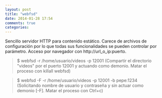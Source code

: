```yaml
---
layout: post
title: "webfsd"
date: 2014-01-28 17:54
comments: true
categories: 
---
```

Sencillo servidor HTTP para contenido estático. Carece de archivos de configuración por lo que todas sus funcionalidades se pueden controlar por parámetro. Acceso por navegador con http://url_o_ip:puerto.

>$ webfsd -r /home/usuario/videos -p 12001 (Compartir el directorio "videos" por el puerto 12001 y actuando como demonio. Matar el proceso con killall webfsd) 

>$ webfsd -F -r /home/usuario/videos -p 12001 -b pepe:1234 (Solicitando nombre de usuario y contraseña y sin actuar como demonio [-F]. Matar el proceso con Ctrl+c)


